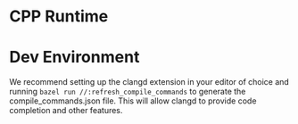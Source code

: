 # CPP Runtime

# Dev Environment

We recommend setting up the clangd extension in your editor of choice and running `bazel run //:refresh_compile_commands` to generate the compile_commands.json file. This will allow clangd to provide code completion and other features.
